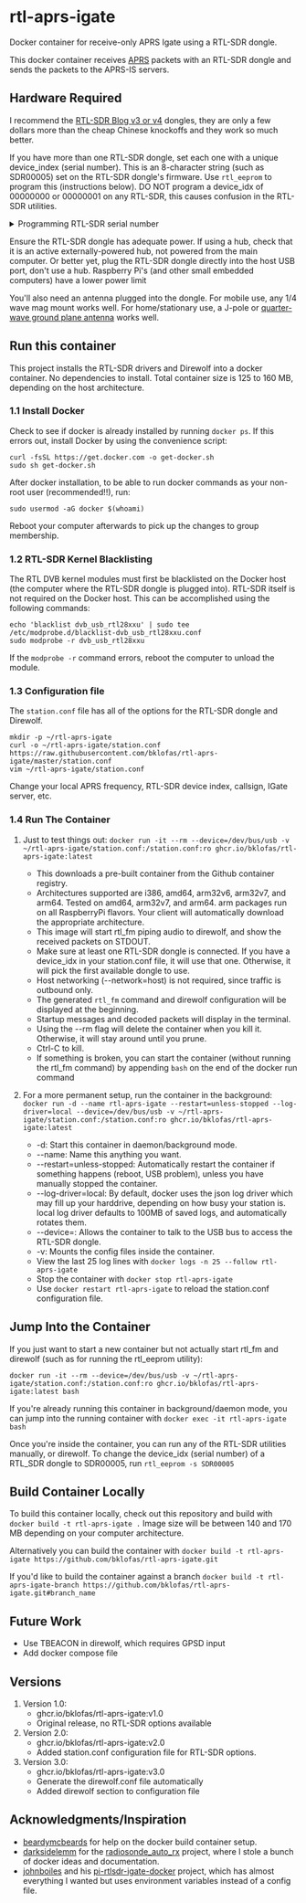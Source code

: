 # rtl-aprs-igate
Docker container for receive-only APRS Igate using a RTL-SDR dongle.

This docker container receives [APRS](https://en.wikipedia.org/wiki/Automatic_Packet_Reporting_System) packets with an RTL-SDR dongle and sends the packets to the APRS-IS servers.

## Hardware Required
I recommend the [RTL-SDR Blog v3 or v4](https://www.rtl-sdr.com/buy-rtl-sdr-dvb-t-dongles/) dongles, they are only a few dollars more than the cheap Chinese knockoffs and they work so much better.

If you have more than one RTL-SDR dongle, set each one with a unique device_index (serial number). This is an 8-character string (such as SDR00005) set on the RTL-SDR dongle's firmware. Use `rtl_eeprom` to program this (instructions below). DO NOT program a device_idx of 00000000 or 00000001 on any RTL-SDR, this causes confusion in the RTL-SDR utilities.

<details>

<summary>Programming RTL-SDR serial number</summary>

```
root@2ca01d75885c:/# rtl_eeprom -s SDR00002
Found 1 device(s):
  0:  Generic RTL2832U OEM

Using device 0: Generic RTL2832U OEM
Found Rafael Micro R820T tuner

Current configuration:
__________________________________________
Vendor ID:		0x0bda
Product ID:		0x2838
Manufacturer:		Realtek
Product:		RTL2838UHIDIR
Serial number:		0
Serial number enabled:	yes
Bias Tee always on:	no
Remote wakeup enabled:	no
__________________________________________

New configuration:
__________________________________________
Vendor ID:		0x0bda
Product ID:		0x2838
Manufacturer:		Realtek
Product:		RTL2838UHIDIR
Serial number:		SDR00002
Serial number enabled:	yes
Bias Tee always on:	no
Remote wakeup enabled:	no
__________________________________________
Write new configuration to device [y/n]? y

Configuration successfully written.
Please replug the device for changes to take effect.
root@2ca01d75885c:/#
```

</details>

Ensure the RTL-SDR dongle has adequate power. If using a hub, check that it is an active externally-powered hub, not powered from the main computer. Or better yet, plug the RTL-SDR dongle directly into the host USB port, don't use a hub. Raspberry Pi's (and other small embedded computers) have a lower power limit 

You'll also need an antenna plugged into the dongle. For mobile use, any 1/4 wave mag mount works well. For home/stationary use, a J-pole or [quarter-wave ground plane antenna](https://www.klofas.com/blog/2022/quarter-wave-ground-plane-antenna/) works well.



## Run this container
This project installs the RTL-SDR drivers and Direwolf into a docker container. No dependencies to install. Total container size is 125 to 160 MB, depending on the host architecture.

### 1.1 Install Docker
Check to see if docker is already installed by running `docker ps`. If this errors out, install Docker by using the convenience script:

```
curl -fsSL https://get.docker.com -o get-docker.sh
sudo sh get-docker.sh
```

After docker installation, to be able to run docker commands as your non-root user (recommended!!), run:

```
sudo usermod -aG docker $(whoami)
```

Reboot your computer afterwards to pick up the changes to group membership.

### 1.2 RTL-SDR Kernel Blacklisting
The RTL DVB kernel modules must first be blacklisted on the Docker host (the computer where the RTL-SDR dongle is plugged into). RTL-SDR itself is not required on the Docker host. This can be accomplished using the following commands:

```
echo 'blacklist dvb_usb_rtl28xxu' | sudo tee /etc/modprobe.d/blacklist-dvb_usb_rtl28xxu.conf
sudo modprobe -r dvb_usb_rtl28xxu
```

If the `modprobe -r` command errors, reboot the computer to unload the module.

### 1.3 Configuration file

The `station.conf` file has all of the options for the RTL-SDR dongle and Direwolf.

```
mkdir -p ~/rtl-aprs-igate
curl -o ~/rtl-aprs-igate/station.conf https://raw.githubusercontent.com/bklofas/rtl-aprs-igate/master/station.conf
vim ~/rtl-aprs-igate/station.conf
```

Change your local APRS frequency, RTL-SDR device index, callsign, IGate server, etc.


### 1.4 Run The Container
1. Just to test things out: `docker run -it --rm --device=/dev/bus/usb -v ~/rtl-aprs-igate/station.conf:/station.conf:ro ghcr.io/bklofas/rtl-aprs-igate:latest`

    * This downloads a pre-built container from the Github container registry.
    * Architectures supported are i386, amd64, arm32v6, arm32v7, and arm64. Tested on amd64, arm32v7, and arm64. arm packages run on all RaspberryPi flavors. Your client will automatically download the appropriate architecture.
    * This image will start rtl_fm piping audio to direwolf, and show the received packets on STDOUT.
    * Make sure at least one RTL-SDR dongle is connected. If you have a device_idx in your station.conf file, it will use that one. Otherwise, it will pick the first available dongle to use.
    * Host networking (--network=host) is not required, since traffic is outbound only.
    * The generated `rtl_fm` command and direwolf configuration will be displayed at the beginning.
    * Startup messages and decoded packets will display in the terminal.
    * Using the --rm flag will delete the container when you kill it. Otherwise, it will stay around until you prune.
    * Ctrl-C to kill.
    * If something is broken, you can start the container (without running the rtl_fm command) by appending `bash` on the end of the docker run command

1. For a more permanent setup, run the container in the background: `docker run -d --name rtl-aprs-igate --restart=unless-stopped --log-driver=local --device=/dev/bus/usb -v ~/rtl-aprs-igate/station.conf:/station.conf:ro ghcr.io/bklofas/rtl-aprs-igate:latest`

    * -d: Start this container in daemon/background mode.
    * --name: Name this anything you want.
    * --restart=unless-stopped: Automatically restart the container if something happens (reboot, USB problem), unless you have manually stopped the container.
    * --log-driver=local: By default, docker uses the json log driver which may fill up your harddrive, depending on how busy your station is. local log driver defaults to 100MB of saved logs, and automatically rotates them.
    * --device=: Allows the container to talk to the USB bus to access the RTL-SDR dongle.
    * -v: Mounts the config files inside the container.
    * View the last 25 log lines with `docker logs -n 25 --follow rtl-aprs-igate`
    * Stop the container with `docker stop rtl-aprs-igate`
    * Use `docker restart rtl-aprs-igate` to reload the station.conf configuration file.

## Jump Into the Container

If you just want to start a new container but not actually start rtl_fm and direwolf (such as for running the rtl_eeprom utility):

```
docker run -it --rm --device=/dev/bus/usb -v ~/rtl-aprs-igate/station.conf:/station.conf:ro ghcr.io/bklofas/rtl-aprs-igate:latest bash
```

If you're already running this container in background/daemon mode, you can jump into the running container with `docker exec -it rtl-aprs-igate bash`

Once you're inside the container, you can run any of the RTL-SDR utilities manually, or direwolf. To change the device_idx (serial number) of a RTL_SDR dongle to SDR00005, run `rtl_eeprom -s SDR00005`


## Build Container Locally
To build this container locally, check out this repository and build with `docker build -t rtl-aprs-igate .` Image size will be between 140 and 170 MB depending on your computer architecture.

Alternatively you can build the container with `docker build -t rtl-aprs-igate https://github.com/bklofas/rtl-aprs-igate.git`

If you'd like to build the container against a branch `docker build -t rtl-aprs-igate-branch https://github.com/bklofas/rtl-aprs-igate.git#branch_name`


## Future Work

* Use TBEACON in direwolf, which requires GPSD input
* Add docker compose file

## Versions

1. Version 1.0:
    * ghcr.io/bklofas/rtl-aprs-igate:v1.0
    * Original release, no RTL-SDR options available
1. Version 2.0:
    * ghcr.io/bklofas/rtl-aprs-igate:v2.0
    * Added station.conf configuration file for RTL-SDR options.
1. Version 3.0:
    * ghcr.io/bklofas/rtl-aprs-igate:v3.0
    * Generate the direwolf.conf file automatically
    * Added direwolf section to configuration file

## Acknowledgments/Inspiration

* [beardymcbeards](https://github.com/beardymcbeards) for help on the docker build container setup.
* [darksidelemm](https://github.com/darksidelemm) for the [radiosonde_auto_rx](https://github.com/projecthorus/radiosonde_auto_rx/wiki) project, where I stole a bunch of docker ideas and documentation.
* [johnboiles](https://github.com/johnboiles) and his [pi-rtlsdr-igate-docker](https://github.com/johnboiles/pi-rtlsdr-igate-docker) project, which has almost everything I wanted but uses environment variables instead of a config file.




